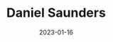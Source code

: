 ---
title: Daniel Saunders
link : https://daniel-saunders.com/
tags: "personal site"
date: 2023-01-16
---